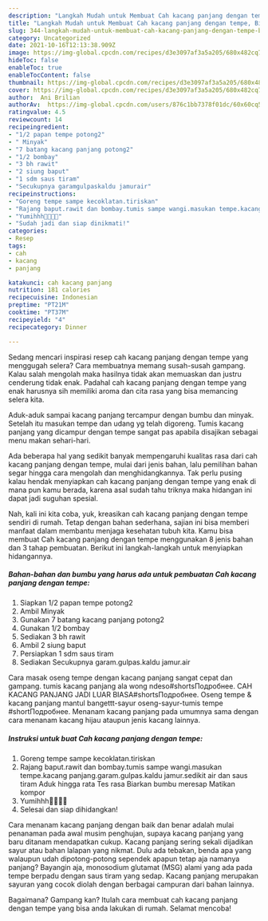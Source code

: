 ```yaml
---
description: "Langkah Mudah untuk Membuat Cah kacang panjang dengan tempe, Bikin Ngiler"
title: "Langkah Mudah untuk Membuat Cah kacang panjang dengan tempe, Bikin Ngiler"
slug: 344-langkah-mudah-untuk-membuat-cah-kacang-panjang-dengan-tempe-bikin-ngiler
category: Uncategorized
date: 2021-10-16T12:13:38.909Z
image: https://img-global.cpcdn.com/recipes/d3e3097af3a5a205/680x482cq70/cah-kacang-panjang-dengan-tempe-foto-resep-utama.jpg
hideToc: false
enableToc: true
enableTocContent: false
thumbnail: https://img-global.cpcdn.com/recipes/d3e3097af3a5a205/680x482cq70/cah-kacang-panjang-dengan-tempe-foto-resep-utama.jpg
cover: https://img-global.cpcdn.com/recipes/d3e3097af3a5a205/680x482cq70/cah-kacang-panjang-dengan-tempe-foto-resep-utama.jpg
author:  Ani Brilian
authorAv:  https://img-global.cpcdn.com/users/876c1bb7378f01dc/60x60cq50/avatar.jpg
ratingvalue: 4.5
reviewcount: 14
recipeingredient:
- "1/2 papan tempe potong2"
- " Minyak"
- "7 batang kacang panjang potong2"
- "1/2 bombay"
- "3 bh rawit"
- "2 siung baput"
- "1 sdm saus tiram"
- "Secukupnya garamgulpaskaldu jamurair"
recipeinstructions:
- "Goreng tempe sampe kecoklatan.tiriskan"
- "Rajang baput.rawit dan bombay.tumis sampe wangi.masukan tempe.kacang panjang.garam.gulpas.kaldu jamur.sedikit air dan saus tiram Aduk hingga rata Tes rasa Biarkan bumbu meresap Matikan kompor"
- "Yumihhh🤤🤤😉🤗"
- "Sudah jadi dan siap dinikmati!"
categories:
- Resep
tags:
- cah
- kacang
- panjang

katakunci: cah kacang panjang 
nutrition: 181 calories
recipecuisine: Indonesian
preptime: "PT21M"
cooktime: "PT37M"
recipeyield: "4"
recipecategory: Dinner

---
```



Sedang mencari inspirasi resep cah kacang panjang dengan tempe yang menggugah selera? Cara membuatnya memang susah-susah gampang. Kalau salah mengolah maka hasilnya tidak akan memuaskan dan justru cenderung tidak enak. Padahal cah kacang panjang dengan tempe yang enak harusnya sih memiliki aroma dan cita rasa yang bisa memancing selera kita.


Aduk-aduk sampai kacang panjang tercampur dengan bumbu dan minyak. Setelah itu masukan tempe dan udang yg telah digoreng. Tumis kacang panjang yang dicampur dengan tempe sangat pas apabila disajikan sebagai menu makan sehari-hari.

Ada beberapa hal yang sedikit banyak mempengaruhi kualitas rasa dari cah kacang panjang dengan tempe, mulai dari jenis bahan, lalu pemilihan bahan segar hingga cara mengolah dan menghidangkannya. Tak perlu pusing kalau hendak menyiapkan cah kacang panjang dengan tempe yang enak di mana pun kamu berada, karena asal sudah tahu triknya maka hidangan ini dapat jadi suguhan spesial.


Nah, kali ini kita coba, yuk, kreasikan cah kacang panjang dengan tempe sendiri di rumah. Tetap dengan bahan sederhana, sajian ini bisa memberi manfaat dalam membantu menjaga kesehatan tubuh kita. Kamu bisa membuat Cah kacang panjang dengan tempe menggunakan 8 jenis bahan dan 3 tahap pembuatan. Berikut ini langkah-langkah untuk menyiapkan hidangannya.

<!--inarticleads1-->

##### Bahan-bahan dan bumbu yang harus ada untuk pembuatan Cah kacang panjang dengan tempe:

1. Siapkan 1/2 papan tempe potong2
1. Ambil  Minyak
1. Gunakan 7 batang kacang panjang potong2
1. Gunakan 1/2 bombay
1. Sediakan 3 bh rawit
1. Ambil 2 siung baput
1. Persiapkan 1 sdm saus tiram
1. Sediakan Secukupnya garam.gulpas.kaldu jamur.air


Cara masak oseng tempe dengan kacang panjang sangat cepat dan gampang. tumis kacang panjang ala wong ndeso#shortsПодробнее. CAH KACANG PANJANG JADI LUAR BIASA#shortsПодробнее. Oseng tempe &amp; kacang panjang mantul bangettt-sayur oseng-sayur-tumis tempe #shortПодробнее. Menanam kacang panjang pada umumnya sama dengan cara menanam kacang hijau ataupun jenis kacang lainnya. 

<!--inarticleads2-->

##### Instruksi untuk buat Cah kacang panjang dengan tempe:

1. Goreng tempe sampe kecoklatan.tiriskan
1. Rajang baput.rawit dan bombay.tumis sampe wangi.masukan tempe.kacang panjang.garam.gulpas.kaldu jamur.sedikit air dan saus tiram Aduk hingga rata Tes rasa Biarkan bumbu meresap Matikan kompor
1. Yumihhh🤤🤤😉🤗
1. Selesai dan siap dihidangkan!

Cara menanam kacang panjang dengan baik dan benar adalah mulai penanaman pada awal musim penghujan, supaya kacang panjang yang baru ditanam mendapatkan cukup. Kacang panjang sering sekali dijadikan sayur atau bahan lalapan yang nikmat. Dulu ada tebakan, benda apa yang walaupun udah dipotong-potong sependek apapun tetap aja namanya panjang? Bayangin aja, monosodium glutamat (MSG) alami yang ada pada tempe berpadu dengan saus tiram yang sedap. Kacang panjang merupakan sayuran yang cocok diolah dengan berbagai campuran dari bahan lainnya. 

Bagaimana? Gampang kan? Itulah cara membuat cah kacang panjang dengan tempe yang bisa anda lakukan di rumah. Selamat mencoba!
